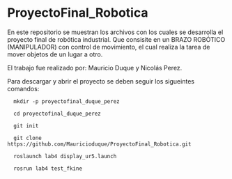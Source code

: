 # ProyectoFinal_Robotica
En este repositorio se muestran los archivos con los cuales se desarrolla el proyecto final de robótica industrial. 
Que consisite en un BRAZO ROBÓTICO (MANIPULADOR) con control de movimiento, el cual realiza la tarea de mover objetos de un lugar a otro.

El trabajo fue realizado por: Mauricio Duque y Nicolás Perez.

Para descargar y abrir el proyecto se deben seguir los sigueintes comandos:

      mkdir -p proyectofinal_duque_perez

      cd proyectofinal_duque_perez

      git init

      git clone https://github.com/Mauricioduque/ProyectoFinal_Robotica.git 

      roslaunch lab4 display_ur5.launch

      rosrun lab4 test_fkine

